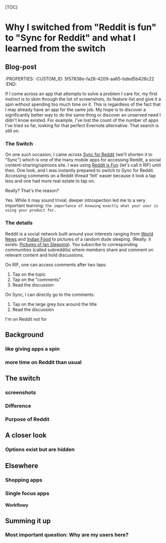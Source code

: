 

[TOC]

# Why I switched from "Reddit is fun" to "Sync for Reddit" and what I learned from the switch

## Blog-post
   :PROPERTIES:
   :CUSTOM_ID: 5f57838e-fa28-4209-aa65-bded5b426c22
   :END:

If I come across an app that attempts to solve a problem I care for, my first instinct is to skim through the list of screenshots, its feature-list and give it a spin without spending too much time on it. This is regardless of the fact that I may already have an app for the same job. My hope is to discover a significantly better way to do the same thing or discover an unserved need I didn't know existed. For example, I've lost the count of the number of apps I've tried so far, looking for that perfect Evernote alternative. That search is still on.
### The Switch

On one such occasion, I came across [Sync for Reddit](https://play.google.com/store/apps/details?id=com.laurencedawson.reddit_sync&hl=en) (we'll shorten it to "Sync") which is one of the many mobile apps for accessing Reddit, a social content-sharing/opinions site. I was using [Reddit is Fun](https://play.google.com/store/apps/details?id=com.andrewshu.android.redditdonation) (let's call it RIF) until then. One look, and I was instantly prepared to switch to Sync for Reddit. Accessing comments on a Reddit thread 'felt' easier because it look a tap less and one had more real estate to tap on. 

Really? That's the reason? 

Yes. While it may sound trivial, deeper introspection led me to a very important learning: `the importance of knowing exactly what your user is using your product for.`

### The details

Reddit is a social network built around your interests ranging from [World News](https://www.reddit.com/r/worldnews/) and [Indian Food](https://www.reddit.com/r/IndianFood/) to pictures of a random dude sleeping. (Really. it exists: [Pictures of Ian Sleeping](https://www.reddit.com/r/picturesofiansleeping)). You subscribe to corresponding communities (called subreddits) where members share and comment on relevant content and hold discussions. 

On RIF, one can access comments after two taps:

1) Tap on the topic
2) Tap on the "comments"
3) Read the discussion

On Sync, I can directly go to the comments:  
1) Tap on the large grey box around the title
2) Read the discussion

I'm on Reddit not for 


## Background

### like giving apps a spin
### more time on Reddit than usual

## The switch
### screenshots
### Difference
### Purpose of Reddit

## A closer look
### Options exist but are hidden

## Elsewhere
### Shopping apps
### Single focus apps	
#### Workflowy

## Summing it up
### Most important question: Why are my users here? 

## 